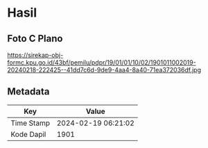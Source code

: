 # Hasil

## Foto C Plano

https://sirekap-obj-formc.kpu.go.id/43bf/pemilu/pdpr/19/01/01/10/02/1901011002019-20240218-222425--41dd7c6d-9de9-4aa4-8a40-71ea372036df.jpg


## Metadata

| Key        | Value               |
| ---------- | ------------------- |
| Time Stamp | 2024-02-19 06:21:02 |
| Kode Dapil | 1901                |



